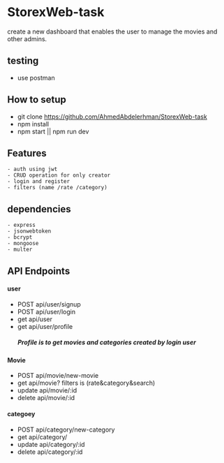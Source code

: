 # StorexWeb-task
create a new dashboard that enables the user to manage the movies and other admins.
 ## testing
  - use postman

  ## How to setup
   - git clone https://github.com/AhmedAbdelerhman/StorexWeb-task
   - npm install
   - npm start || npm run dev

   ## Features
    - auth using jwt
    - CRUD operation for only creator
    - login and register
    - filters (name /rate /category) 
  ## dependencies 
    - express
    - jsonwebtoken
    - bcrypt
    - mongoose
    - multer

  
  ## API Endpoints
 #### user 
- POST api/user/signup
- POST api/user/login
- get    api/user
- get  api/user/profile 
     ##### Profile is to get movies and categories created by login user

 #### Movie 
- POST api/movie/new-movie
- get  api/movie?
    filters is (rate&category&search)
- update  api/movie/:id 
- delete  api/movie/:id 
 #### categoey 
- POST api/category/new-category
- get  api/category/
- update  api/category/:id 
- delete  api/category/:id 


